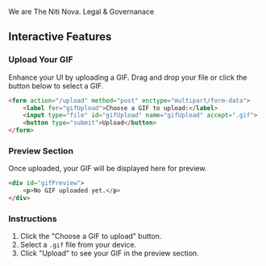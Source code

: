 We are The Niti Nova.
Legal & Governanace


## Interactive Features

### Upload Your GIF
Enhance your UI by uploading a GIF. Drag and drop your file or click the button below to select a GIF.

```html
<form action="/upload" method="post" enctype="multipart/form-data">
    <label for="gifUpload">Choose a GIF to upload:</label>
    <input type="file" id="gifUpload" name="gifUpload" accept=".gif">
    <button type="submit">Upload</button>
</form>
```

### Preview Section
Once uploaded, your GIF will be displayed here for preview.

```html
<div id="gifPreview">
    <p>No GIF uploaded yet.</p>
</div>
```

### Instructions
1. Click the "Choose a GIF to upload" button.
2. Select a `.gif` file from your device.
3. Click "Upload" to see your GIF in the preview section.

